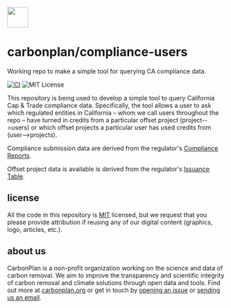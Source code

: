 <img
  src='https://carbonplan-assets.s3.amazonaws.com/monogram/dark-small.png'
  height='48'
/>

# carbonplan/compliance-users

Working repo to make a simple tool for querying CA compliance data.

[![CI](https://github.com/carbonplan/compliance-users/actions/workflows/main.yaml/badge.svg)](https://github.com/carbonplan/compliance-users/actions/workflows/main.yaml)
![MIT License][]

[mit license]: https://badgen.net/badge/license/MIT/blue

This repository is being used to develop a simple tool to query California Cap & Trade compliance data. Specifically, the tool allows a user to ask which regulated entities in California – whom we call users throughout the repo – have turned in credits from a particular offset project (project-->users) or which offset projects a particular user has used credits from (user-->projects).

Compliance submission data are derived from the regulator's [Compliance Reports](https://ww2.arb.ca.gov/our-work/programs/cap-and-trade-program/cap-and-trade-program-data).

Offset project data is available is derived from the regulator's [Issuance Table](https://ww2.arb.ca.gov/our-work/programs/cap-and-trade-program/cap-and-trade-program-data).

## license

All the code in this repository is [MIT](https://choosealicense.com/licenses/mit/) licensed, but we request that you please provide attribution if reusing any of our digital content (graphics, logo, articles, etc.).

## about us

CarbonPlan is a non-profit organization working on the science and data of carbon removal. We aim to improve the transparency and scientific integrity of carbon removal and climate solutions through open data and tools. Find out more at [carbonplan.org](https://carbonplan.org/) or get in touch by [opening an issue](https://github.com/carbonplan/compliance-users/issues/new) or [sending us an email](mailto:hello@carbonplan.org).
